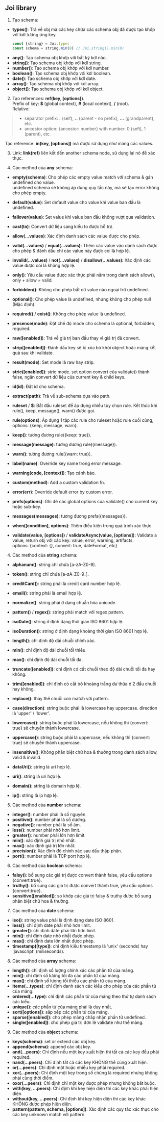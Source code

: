 ## Joi library

1. Tạo schema:  

- **types()**: Trả về obj mà các key chứa các schema obj đã được tạo khớp với kdl tương ứng key.  
    ```js
    const {string} = Joi.types
    const schema = string.min(8) // Joi.string().min(8)
    ```  
- **any()**: Tạo schema obj khớp với bất kỳ kdl nào.  
- **string()**: Tạo schema obj khớp với kdl string.  
- **number()**: Tạo schema obj khớp với kdl number.  
- **boolean()**: Tạo schema obj khớp với kdl boolean.  
- **date()**: Tạo schema obj khớp với kdl date.  
- **array()**: Tạo schema obj khớp với kdl array.  
- **object()**: Tạo schema obj khớp với kdl object.  

2. Tạo references: **ref(key, [options])**.  
Prefix of key: **$** (global context), **#** (local context), **/** (root).  
Relative:  
>- separator prefix: **.** (self), **..** (parent - no prefix), **...** (grandparent), etc.  
>- ancestor option: {ancestor: number} with number: 0 (seft), 1 (parent), etc.    

Tạo reference: **in(key, [options])** mà được sử dụng như mảng các values.  

3. Link: **link(ref)** liên kết đến another schema node, sử dụng lại nó để xác thực.  

4. Các method của **any** schema:  

- **empty(schema)**: Cho phép các empty value match với schema & gán undefined cho value.  
    undefined schema sẽ không áp dụng quy tắc này, mà sẽ tạo error không cho phép empty.  
- **default(value)**: Set default value cho value khi value ban đầu là undefined.  
- **failover(value)**: Set value khi value ban đầu không vượt qua validation.  
- **cast(to)**: Convert dữ liệu sang kiểu to được hỗ trợ.  

- **allow(...values)**: Xác định danh sách các value được cho phép.  
- **valid(...values)** / **equal(...values)**: Thêm các value vào danh sách được cho phép & đánh dấu chỉ các value này được coi là hợp lệ.  
- **invalid(...values)** / **not(...values)** / **disallow(...values)**: Xác định các value được coi là không hợp lệ.  
- **only()**: Yêu cầu value được xác thực phải nằm trong danh sách allow(), only + allow = valid.  

- **forbidden()**: Không cho phép bất cứ value nào ngoại trừ undefined.  
- **optional()**: Cho phép value là undefined, nhưng không cho phép null (Mặc định).  
- **required()** / **exist()**: Không cho phép value là undefined.  
- **presence(mode)**: Đặt chế độ mode cho schema là optional, forbidden, required.  

- **raw([enabled])**: Trả về giá trị ban đầu thay vì giá trị đã convert.  
- **strip([enabled])**: Đánh dấu key sẽ bị xóa bỏ khỏi object hoặc mảng kết quả sau khi validate.  
- **result(mode)**: Set mode là raw hay strip.  
- **stric([enabled])**: stric mode. set option convert của validate() thành false, ngăn convert dữ liệu của current key & child keys.  

- **id(id)**: Đặt id cho schema.  
- **extract(path)**: Trả về sub-schema dựa vào path.  

- **ruleset** / **$**: Bắt đầu ruleset để áp dụng nhiều tùy chọn rule. Kết thúc khi rule(), keep, message(), warn() được gọi.  
- **rule(options)**: Áp dụng 1 tập các rule cho ruleset hoặc rule cuối cùng, options: {keep, message, warn}.  
- **keep()**: tương đương rule({keep: true}).  
- **message(message)**: tương đương rule({message}).  
- **warn()**: tương đương rule({warn: true}).  
- **label(name)**: Override key name trong error message.  
- **warning(code, [context])**: Tạo cảnh báo.  

- **custom(method)**: Add a custom validation fn.  
- **error(err)**: Override default error by custom error.  
- **prefs(options)**: Ghi đè các global options của validate() cho current key hoặc sub-key.  
- **messages(messages)**: tương đương prefs({messages}).  
- **when([condition], options)**: Thêm điều kiện trong quá trình xác thực.  

- **validate(value, [options])** / **validateAsync(value, [options])**: Validate a value, return obj với các key: value, error, warning, artifacts.  
    options: {context: {}, convert: true, dateFormat, etc}  

4. Các method của **string** schema:  

- **alphanum()**: string chỉ chứa [a-zA-Z0-9].  
- **token()**: string chỉ chứa [a-zA-Z0-9_].  
- **creditCard()**: string phải là credit card number hợp lệ.  
- **email()**: string phải là email hợp lệ.  
- **normalize()**: string phải ở dạng chuẩn hóa unicode.  
- **pattern()** / **regex()**: string phải match với regex pattern.  

- **isoDate()**: string ở định dạng thời gian ISO 8601 hợp lệ.  
- **isoDuration()**: string ở định dạng khoảng thời gian ISO 8601 hợp lệ.  

- **length()**: chỉ định độ dài chuỗi chính xác.  
- **min()**: chỉ định độ dài chuỗi tối thiểu.  
- **max()**: chỉ định độ dài chuỗi tối đa.  
- **truncate([enabled])**: chỉ định có cắt chuỗi theo độ dài chuỗi tối đa hay không.  
- **trim([enabled])**: chỉ định có cắt bỏ khoảng trắng dư thừa ở 2 đầu chuỗi hay không.  
- **replace()**: thay thế chuỗi con match với pattern.  

- **case(direction)**: string buộc phải là lowercase hay uppercase. direction là 'upper' / 'lower'.  
- **lowercase()**: string buộc phải là lowercase, nếu không thì {convert: true} sẽ chuyển thành lowercase.  
- **uppercase()**: string buộc phải là uppercase, nếu không thì {convert: true} sẽ chuyển thành uppercase.  
- **insensitive()**: Không phân biệt chữ hoa & thường trong danh sách allow, valid & invalid.  

- **dataUri()**: string là uri hợp lệ.  
- **uri()**: string là uri hợp lệ.  
- **domain()**: string là domain hợp lệ.  
- **ip()**: string là ip hợp lệ.  

5. Các method của **number** schema:  

- **integer()**: number phải là số nguyên.  
- **positive()**: number phải là số dương.  
- **negative()**: number phải là số âm.  
- **less()**: number phải nhỏ hơn limit.  
- **greater()**: number phải lớn hơn limit.  
- **min()**: xác định giá trị nhỏ nhất.  
- **max()**: xác định giá trị lớn nhất.  
- **precision()**: Xác định độ chính xác sau dấu thập phân.  
- **port()**: number phải là TCP port hợp lệ.  

6. Các method của **boolean** schema:  

- **falsy()**: bổ sung các giá trị được convert thành false, yêu cầu options {convert:true}.  
- **truthy()**: bổ sung các giá trị được convert thành true, yêu cầu options {convert:true}.  
- **sensitive([enabled])**: so khớp các giá trị falsy & truthy được bổ sung phân biệt chữ hoa & thường.  

7. Các method của **date** schema:  

- **iso()**: string value phải là định dạng date ISO 8601.  
- **less()**: chỉ định date phải nhỏ hơn limit.  
- **greater()**: chỉ định date phải lớn hơn limit.  
- **min()**: chỉ định date nhỏ nhất được phép.  
- **max()**: chỉ định date lớn nhất được phép.  
- **timestamp([type])**: chỉ định kiểu timestamp là 'unix' (seconds) hay 'javascript' (miliseconds).  

8. Các method của **array** schema:  

- **length()**: chỉ định số lượng chính xác các phần tử của mảng.  
- **min()**: chỉ định số lượng tối đa các phần tử của mảng.  
- **max()**: chỉ định số lượng tối thiểu các phần tử của mảng.  
- **items(...types)**: chỉ định danh sách các kiểu cho phép của các phần tử của mảng.  
- **ordered(...type)**: chỉ định các phần tử của mảng theo thứ tự danh sách các kiểu.  
- **unique()**: các phần tử của mảng phải là duy nhất.  
- **sort([options])**: sắp xếp các phần tử của mảng.  
- **sparse([enabled])**: cho phép mảng chấp nhận phần tử undefined.  
- **single([enabled])**: cho phép giá trị đơn lẻ validate như thể mảng.  

9. Các method của **object** schema:  

- **keys(schema)**: set or extend các obj key.  
- **append(schema)**: append các obj key.  
- **and(...peers)**: Chỉ định nếu một key xuất hiện thì tất cả các key đều phải required.  
- **nand(...peers)**: Chỉ định tất cả các key KHÔNG thể cùng xuất hiện.  
- **or(...peers)**: Chỉ định một hoặc nhiều key phải required.  
- **xor(...peers)**: Chỉ định một key trong số chúng là required nhưng không phải cùng thời điểm.  
- **oxor(...peers)**: Chỉ định chỉ một key được phép nhưng không bắt buộc.  
- **with(key, ...peers)**: Chỉ định khi key hiện diện thì các key khác phải hiện diện.  
- **without(key, ...peers)**: Chỉ định khi key hiện diện thì các key khác KHÔNG được phép hiện diện.  
- **pattern(pattern, schema, [options])**: Xác định các quy tắc xác thực cho các key unknown match với pattern.  